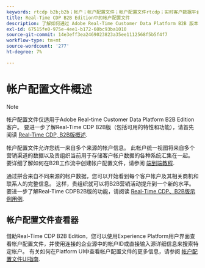 ```yaml
---
keywords: rtcdp b2b;b2b；帐户；帐户配置文件；帐户配置文件rtcdp；实时客户数据平台；
title: Real-Time CDP B2B Edition中的帐户配置文件
description: 了解如何通过 Adobe Real-Time Customer Data Platform B2B 版本，可使用帐户配置文件从多个来源统一帐户信息。
exl-id: 67515fe0-975e-4ee1-b172-60bc93ba1010
source-git-commit: 14e3eff3ea2469023823a35ee1112568f5b5f4f7
workflow-type: tm+mt
source-wordcount: '277'
ht-degree: 7%

---
```


# 帐户配置文件概述

>[!NOTE]
>
>帐户配置文件仅适用于Adobe Real-time Customer Data Platform B2B Edition客户。 要进一步了解Real-Time CDP B2B版（包括可用的特性和功能），请首先阅读 [Real-Time CDP, B2B版概述](../b2b-overview.md).

帐户配置文件允许您统一来自多个来源的帐户信息。 此帐户统一视图将来自多个营销渠道的数据以及贵组织当前用于存储客户帐户数据的各种系统汇集在一起。 要详细了解如何在B2B工作流中创建帐户配置文件，请参阅 [端到端教程](../b2b-tutorial.md).

通过拼合来自不同来源的帐户数据，您可以开始看到每个客户帐户及其相关商机和联系人的完整信息。 这样，贵组织就可以将B2B营销活动提升到一个新的水平。 要进一步了解Real-Time CDPB2B版的功能，请阅读 [Real-Time CDP、B2B版示例用例](../b2b-use-case.md).

## 帐户配置文件查看器

借助Real-Time CDP B2B Edition，您可以使用Experience Platform用户界面查看帐户配置文件，并使用连接的企业源中的帐户ID或直接输入源详细信息来搜索特定帐户。 有关如何在Platform UI中查看帐户配置文件的更多信息，请参阅 [帐户配置文件UI指南](account-profile-ui-guide.md).
